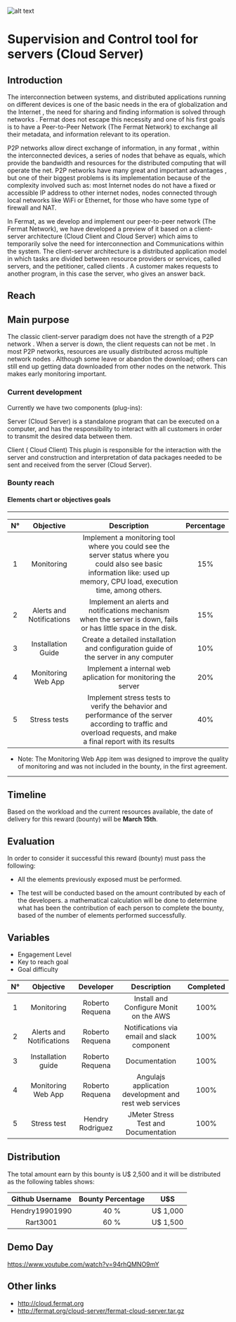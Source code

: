 ![alt text](https://github.com/bitDubai/media-kit/blob/master/MediaKit/Fermat%20Branding/Fermat%20Logotype/Fermat_Logo_3D.png "Fermat Logo")

# Supervision and Control tool for servers (Cloud Server)

## Introduction

The interconnection between systems, and distributed applications running on different devices is one of the basic needs in the era of globalization and the Internet , the need for sharing and finding information is solved through networks . Fermat does not escape this necessity and one of his first goals is to have a Peer-to-Peer Network (The Fermat Network) to exchange all their metadata, and information relevant to its operation.

P2P networks allow direct exchange of information, in any format , within the interconnected devices, a series of nodes that behave as equals, which provide the bandwidth and resources for the distributed computing that will operate the net. P2P networks have many great and important advantages , but one of their biggest problems is its implementation because of the complexity involved such as: most Internet nodes do not have a fixed or accessible IP address to other internet nodes, nodes connected through local networks like WiFi or Ethernet, for those who have some type of firewall and NAT.

In Fermat, as we develop and implement our peer-to-peer network (The Fermat Network), we have developed a preview of it based on a client-server architecture (Cloud Client and Cloud Server) which aims to temporarily solve the need for interconnection and Communications within the system. The client-server architecture is a distributed application model in which tasks are divided between resource providers or services, called servers, and the petitioner, called clients . A customer makes requests to another program, in this case the server, who gives an answer back.

## Reach

## Main purpose

The classic client-server paradigm does not have the strength of a P2P network . When a server is down, the client requests can not be met . In most P2P networks, resources are usually distributed across multiple network nodes . Although some leave or abandon the download; others can still end up getting data downloaded from other nodes on the network. This makes early monitoring important.

### Current development

Currently we have two components (plug-ins):

Server (Cloud Server) is a standalone program that can be executed on a computer, and has the responsibility to interact with all customers in order to transmit the desired data between them.

Client ( Cloud Client) This plugin is responsible for the interaction with the server and construction and interpretation of data packages needed to be sent and received from the server (Cloud Server).

### Bounty reach

#### Elements chart or objectives goals


---
| N° | Objective | Description | Percentage |
|:--:|:--------:|:-----------:|:-------------:|
| 1 |Monitoring	| Implement a monitoring tool where you could see the server status where you could also see basic information like: used up memory, CPU load, execution time, among others. | 15% |
| 2 | Alerts and Notifications | Implement an alerts and notifications mechanism when the server is down, fails or has little space in the disk.| 15% |
|3| Installation Guide | Create a detailed installation and configuration guide of the server in any computer | 10% |
|4| Monitoring Web App | Implement a internal web aplication for monitoring the server | 20% |
|5| Stress tests |Implement stress tests to verify the behavior and performance of the server according to traffic and overload requests, and make a final report with its results | 40% |

* Note: The Monitoring Web App item was designed to improve the quality of monitoring and was not included in the bounty, in the first agreement.

---

## Timeline

Based on the workload and the current resources available, the date of delivery for this reward (bounty) will be  **March 15th**.

## Evaluation

In order to consider it successful this reward (bounty) must pass the following:

* All the elements previously exposed must be performed.

* The test will be conducted based on the amount contributed by each of the developers. a mathematical calculation will be done to determine what has been the contribution of each person to complete the bounty, based of the number of elements performed successfully.

## Variables

* Engagement Level
* Key to reach goal
* Goal difficulty

| N° | Objective  | Developer | Description | Completed |
|:--:|:---------:|:-------------:| :-------------:| :-------------:|
| 1  | Monitoring | Roberto Requena | Install and Configure Monit on the AWS | 100% |
| 2  | Alerts and Notifications | Roberto Requena | Notifications via email and slack component | 100% |
| 3  | Installation guide | Roberto Requena | Documentation | 100% |
| 4  | Monitoring Web App | Roberto Requena | Angulajs application development and  rest web services| 100% |
| 5  | Stress test | Hendry Rodriguez | JMeter Stress Test and Documentation | 100% |

## Distribution

The total amount earn by this bounty is U$ 2,500 and it will be distributed as the following tables shows:

| Github Username | Bounty Percentage |   U$S   |
|:---------------:|:-----------------:|:-------:|
| Hendry19901990  | 40 %              | U$ 1,000|
| Rart3001        | 60 %              | U$ 1,500|

## Demo Day

https://www.youtube.com/watch?v=94rhQMNO9mY

## Other links

* http://cloud.fermat.org
* http://fermat.org/cloud-server/fermat-cloud-server.tar.gz
